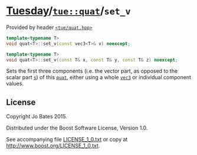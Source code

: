 [Tuesday](../../../README.md)/[`tue::quat`](../../headers/quat.md)/`set_v`
==========================================================================
Provided by header [`<tue/quat.hpp>`](../../headers/quat.md)

```c++
template<typename T>
void quat<T>::set_v(const vec3<T>& v) noexcept;

template<typename T>
void quat<T>::set_v(const T& x, const T& y, const T& z) noexcept;
```

Sets the first three components (i.e. the vector part, as opposed to the scalar
part [`s`](set_s.md)) of this [`quat`](../../headers/quat.md), either using a
whole [`vec3`](../../headers/vec.md) or individual component values.

License
-------
Copyright Jo Bates 2015.

Distributed under the Boost Software License, Version 1.0.

See accompanying file [LICENSE_1_0.txt](../../../LICENSE_1_0.txt) or copy at
http://www.boost.org/LICENSE_1_0.txt.
